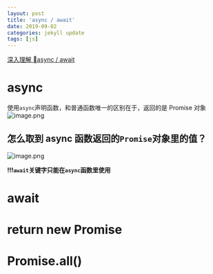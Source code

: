 ```yaml
---
layout: post
title: 'async / await'
date: 2019-09-02
categories: jekyll update
tags: [js]
---
```


[深入理解 async / await](https://juejin.im/post/5b99cbe35188255c930dc74c#heading-10)

# async

使用`async`声明函数，和普通函数唯一的区别在于，返回的是 Promise 对象
![image.png]({{site.baseurl}}/assets/2019-09-02/1.png)

## 怎么取到 async 函数返回的`Promise`对象里的值？

![image.png]({{site.baseurl}}/assets/2019-09-02/2.png)

**!!!`await`关键字只能在`async`函数里使用**

# await

# return new Promise

# Promise.all()
